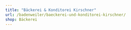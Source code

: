 ```yaml
---
title: "Bäckerei & Konditorei Kirschner"
url: /badenweiler/baeckerei-und-konditorei-kirschner/
shop: Bäckerei
---
```

